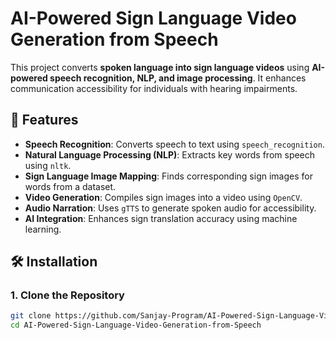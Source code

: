 # AI-Powered Sign Language Video Generation from Speech

This project converts **spoken language into sign language videos** using **AI-powered speech recognition, NLP, and image processing**. It enhances communication accessibility for individuals with hearing impairments.

## 🚀 Features
- **Speech Recognition**: Converts speech to text using `speech_recognition`.
- **Natural Language Processing (NLP)**: Extracts key words from speech using `nltk`.
- **Sign Language Image Mapping**: Finds corresponding sign images for words from a dataset.
- **Video Generation**: Compiles sign images into a video using `OpenCV`.
- **Audio Narration**: Uses `gTTS` to generate spoken audio for accessibility.
- **AI Integration**: Enhances sign translation accuracy using machine learning.

## 🛠 Installation

### **1. Clone the Repository**
```bash
git clone https://github.com/Sanjay-Program/AI-Powered-Sign-Language-Video-Generation-from-Speech.git
cd AI-Powered-Sign-Language-Video-Generation-from-Speech
